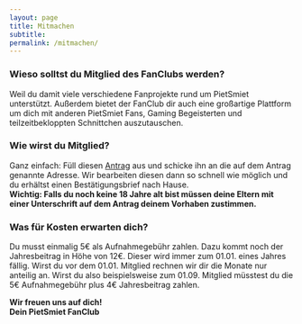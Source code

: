 ```yaml
---
layout: page
title: Mitmachen
subtitle:
permalink: /mitmachen/
---
```


### Wieso solltst du Mitglied des FanClubs werden?
Weil du damit viele verschiedene Fanprojekte rund um PietSmiet unterstützt. Außerdem bietet der FanClub dir auch eine großartige Plattform um dich mit anderen PietSmiet Fans, Gaming Begeisterten und teilzeitbekloppten Schnittchen auszutauschen.

### Wie wirst du Mitglied?
Ganz einfach: Füll diesen [Antrag](/dokumente/PietSmiet-FanClub-Mitgliedsantrag-08.02.16.pdf) aus und schicke ihn an die auf dem Antrag genannte Adresse. Wir bearbeiten diesen dann so schnell wie möglich und du erhältst einen Bestätigungsbrief nach Hause.<br>
**Wichtig: Falls du noch keine 18 Jahre alt bist müssen deine Eltern mit einer Unterschrift auf dem Antrag deinem Vorhaben zustimmen.**

### Was für Kosten erwarten dich?
Du musst einmalig 5€ als Aufnahmegebühr zahlen. Dazu kommt noch der Jahresbeitrag in Höhe von 12€. Dieser wird immer zum 01.01. eines Jahres fällig. Wirst du vor dem 01.01. Mitglied rechnen wir dir die Monate nur anteilig an. Wirst du also beispielsweise zum 01.09. Mitglied müsstest du die 5€ Aufnahmegebühr plus 4€ Jahresbeitrag zahlen.

**Wir freuen uns auf dich!**<br>
**Dein PietSmiet FanClub**
